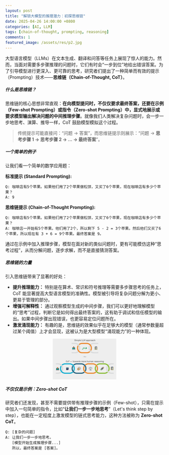 ```yaml
---
layout: post
title: "解锁大模型的推理潜力：初探思维链"
date: 2025-04-26 14:00:00 +0800
categories: [AI, LLM]
tags: [chain-of-thought, prompting, reasoning]
comments: 1
featured_image: /assets/res/p2.jpg
---
```


大型语言模型（LLMs）在文本生成、翻译和问答等任务上展现了惊人的能力。然而，当面对需要多步骤推理的问题时，它们有时会“一步到位”地给出错误答案。为了引导模型进行更深入、更可靠的思考，研究者们提出了一种简单而有效的提示（Prompting）技术——**思维链（Chain-of-Thought, CoT）**。

##### 什么是思维链？

思维链的核心思想非常直观：**在向模型提问时，不仅仅要求最终答案，还要在示例（Few-shot Prompting）或指令（Zero-shot Prompting）中，显式地展示或要求模型输出解决问题的中间推理步骤**。就像我们人类解决复杂问题时，会一步一步地思考、演算、推导一样，CoT 鼓励模型模拟这个过程。

> 传统提示可能直接问：“问题 -> 答案”，而思维链提示则展示：“问题 -> **思考步骤 1 -> 思考步骤 2 -> ... -> 最终答案**”。

##### 一个简单的例子

让我们看一个简单的数学应用题：

**标准提示 (Standard Prompting):**

```
Q: 咖啡店有5个苹果。如果他们用了2个苹果做松饼，又买了6个苹果，现在咖啡店有多少个苹果？
A: 9
```

**思维链提示 (Chain-of-Thought Prompting):**

```
Q: 咖啡店有5个苹果。如果他们用了2个苹果做松饼，又买了6个苹果，现在咖啡店有多少个苹果？
A: 咖啡店一开始有5个苹果。他们用了2个，所以剩下 5 - 2 = 3个苹果。然后他们又买了6个苹果，所以现在有 3 + 6 = 9个苹果。最终答案是 9。
```

通过在示例中加入推理步骤，模型在面对新的类似问题时，更有可能模仿这种“思考过程”，从而分解问题，逐步求解，而不是直接猜测答案。

##### 思维链的力量

引入思维链带来了显著的好处：

- **提升推理能力：** 特别是在算术、常识和符号推理等需要多步骤思考的任务上，CoT 能显著提高大型语言模型的准确性。模型被引导将复杂问题分解为更小、更易于管理的部分。
- **增强可解释性：** 通过观察模型生成的中间步骤，我们可以更好地理解模型的“思考”过程，判断它是如何得出最终答案的，这有助于调试和信任模型的输出。如果中间步骤出现错误，也更容易定位问题所在。
- **激发涌现能力：** 有趣的是，思维链的效果似乎在足够大的模型（通常参数量超过某个阈值）上才会显现，这被认为是大型模型“涌现能力”的一种体现。

<img src="assets/image/cot.jpg" 
     alt="思维链过程示意" 
     style="max-width: 40%; height: auto; display: block; margin: 0 auto;">

##### 不仅仅是示例：Zero-shot CoT

研究者们还发现，甚至不需要提供带有推理步骤的示例（Few-shot），只需在提示中加入一句简单的指令，比如“**让我们一步一步地思考**”（Let's think step by step），也能在一定程度上激发模型的链式思考能力，这种方法被称为 **Zero-shot CoT**。

```
Q: [复杂的问题]
A: 让我们一步一步地思考。
   [模型开始生成推理步骤...]
   所以，最终答案是 [答案]。
```
